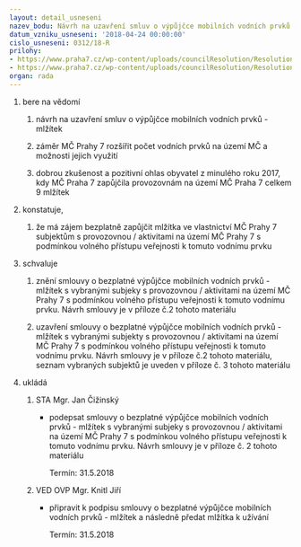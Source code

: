 ```yaml
---
layout: detail_usneseni
nazev_bodu: Návrh na uzavření smluv o výpůjčce mobilních vodních prvků - mlžítek
datum_vzniku_usneseni: '2018-04-24 00:00:00'
cislo_usneseni: 0312/18-R
prilohy:
- https://www.praha7.cz/wp-content/uploads/councilResolution/Resolutions/29838/export/duvodovazprava~348494.pdf
- https://www.praha7.cz/wp-content/uploads/councilResolution/Resolutions/29838/export/export~349240.pdf
organ: rada
---
```

<ol id="urzList" class="urzList_view"><li class="urzClass1" id=""><span name="1">bere na vědomí</span><ol class="urzOlClass decimal "><li class="urzClass2" id="" style="text-align: left;"><span><p>návrh na uzavření smluv o výpůjčce mobilních vodních prvků - mlžítek</p></span></li><li class="urzClass2" id="" style="text-align: left;"><span><p>záměr MČ Prahy 7 rozšířit počet vodních prvků na území MČ a možnosti jejich využití</p></span></li><li class="urzClass2" id="" style="text-align: left;"><span><p>dobrou zkušenost a pozitivní ohlas obyvatel z minulého roku 2017, kdy MČ Praha 7 zapůjčila provozovnám na území MČ Praha 7 celkem 9 mlžítek</p></span></li></ol></li><li class="urzClass1" id=""><span name="50">konstatuje,</span><ol class="urzOlClass decimal "><li class="urzClass2" id="" style="text-align: left;"><span><p>že má zájem bezplatně zapůjčit mlžítka ve vlastnictví MČ Prahy 7 subjektům s provozovnou / aktivitami na území MČ Prahy 7 s podmínkou volného přístupu veřejnosti k tomuto vodnímu prvku</p></span></li></ol></li><li class="urzClass1" id=""><span name="24">schvaluje</span><ol class="urzOlClass decimal "><li class="urzClass2" id="" style="text-align: left;"><span><p>znění smlouvy o bezplatné výpůjčce mobilních vodních prvků - mlžítek s vybranými subjeky s provozovnou / aktivitami na území MČ Prahy 7 s podmínkou volného přístupu veřejnosti k tomuto vodnímu prvku. Návrh smlouvy je v příloze č.2 tohoto materiálu</p></span></li><li class="urzClass2" id="" style="text-align: left;"><span><p>uzavření smlouvy o bezplatné výpůjčce mobilních vodních prvků - mlžítek s vybranými subjekty s provozovnou / aktivitami na území MČ Prahy 7 s podmínkou volného přístupu veřejnosti k tomuto vodnímu prvku. Návrh smlouvy je v příloze č.2 tohoto materiálu, seznam vybraných subjektů je uveden v příloze č. 3 tohoto materiálu<br></p></span></li></ol></li><li class="urzClass1" id="urzUkoly"><span name="1">ukládá</span><ol class="urzOlClass"><li class="urzClass2"><span><p>STA Mgr. Jan Čižinský</p></span><ul class="urzUlClass"><li class="urzClass3"><span><p>podepsat smlouvy o bezplatné výpůjčce mobilních vodních prvků - mlžítek s vybranými subjeky s provozovnou / aktivitami na území MČ Prahy 7 s podmínkou volného přístupu veřejnosti k tomuto vodnímu prvku. Návrh smlouvy je v příloze č. 2 tohoto materiálu</p></span><span class="urzUkolTermin">  Termín:&nbsp;31.5.2018</span></li></ul></li><li class="urzClass2"><span><p>VED OVP Mgr. Knitl Jiří</p></span><ul class="urzUlClass"><li class="urzClass3"><span><p>připravit k podpisu smlouvy o bezplatné výpůjčce mobilních vodních prvků - mlžítek a následně předat mlžítka k užívání</p></span><span class="urzUkolTermin">  Termín:&nbsp;31.5.2018</span></li></ul></li></ol></li></ol>